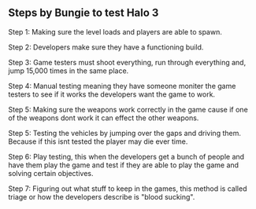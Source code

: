 ## Steps by Bungie to test Halo 3

Step 1: Making sure the level loads and players are able to spawn.

Step 2: Developers make sure they have a functioning build.
            
Step 3: Game testers must shoot everything, run through everything and, jump 15,000 times in the same place. 

Step 4: Manual testing meaning they have someone moniter the game testers to see if it works the developers want the game to work.

Step 5: Making sure the weapons work correctly in the game cause if one of the weapons dont work it can effect the other weapons.

Step 5: Testing the vehicles by jumping over the gaps and driving them. Because if this isnt tested the player may die ever time.

Step 6: Play testing, this when the developers get a bunch of people and have them play the game and test if they are able to 
play the game and solving certain objectives.

Step 7: Figuring out what stuff to keep in the games, this method is called triage or how the developers describe is "blood sucking".



